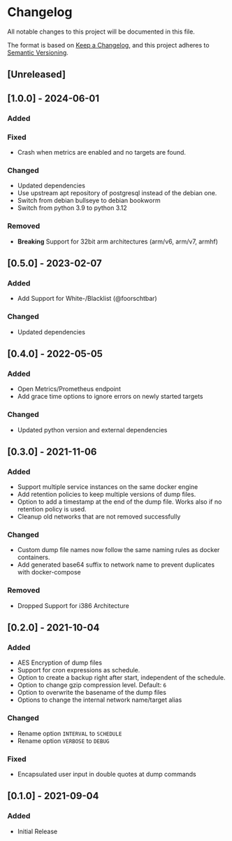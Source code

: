 # Changelog
All notable changes to this project will be documented in this file.

The format is based on [Keep a Changelog](https://keepachangelog.com/en/1.0.0/),
and this project adheres to [Semantic Versioning](https://semver.org/spec/v2.0.0.html).

## [Unreleased]

## [1.0.0] - 2024-06-01
### Added

### Fixed
- Crash when metrics are enabled and no targets are found.

### Changed

- Updated dependencies
- Use upstream apt repository of postgresql instead of the debian one.
- Switch from debian bullseye to debian bookworm
- Switch from python 3.9 to python 3.12

### Removed

- **Breaking** Support for 32bit arm architectures (arm/v6, arm/v7, armhf)

## [0.5.0] - 2023-02-07
### Added
- Add Support for White-/Blacklist (@foorschtbar)

### Changed
- Updated dependencies

## [0.4.0] - 2022-05-05
### Added
- Open Metrics/Prometheus endpoint
- Add grace time options to ignore errors on newly started targets

### Changed
- Updated python version and external dependencies

## [0.3.0] - 2021-11-06
### Added
- Support multiple service instances on the same docker engine
- Add retention policies to keep multiple versions of dump files.
- Option to add a timestamp at the end of the dump file. Works also if no retention policy is used.
- Cleanup old networks that are not removed successfully

### Changed
- Custom dump file names now follow the same naming rules as docker containers.
- Add generated base64 suffix to network name to prevent duplicates with docker-compose

### Removed
- Dropped Support for i386 Architecture

## [0.2.0] - 2021-10-04
### Added
- AES Encryption of dump files
- Support for cron expressions as schedule.
- Option to create a backup right after start, independent of the schedule.
- Option to change gzip compression level. Default: `6`
- Option to overwrite the basename of the dump files
- Options to change the internal network name/target alias

### Changed
- Rename option `INTERVAL` to `SCHEDULE`
- Rename option `VERBOSE` to `DEBUG`

### Fixed
- Encapsulated user input in double quotes at dump commands

## [0.1.0] - 2021-09-04
### Added
- Initial Release
